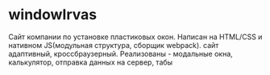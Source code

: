 # windowIrvas
Сайт компании по установке пластиковых окон.
Написан на HTML/CSS и нативном JS(модульная структура, сборщик webpack).
сайт адаптивный, кроссбраузерный.
Реализованы - модальные окна, калькулятор, отправка данных на сервер, табы
